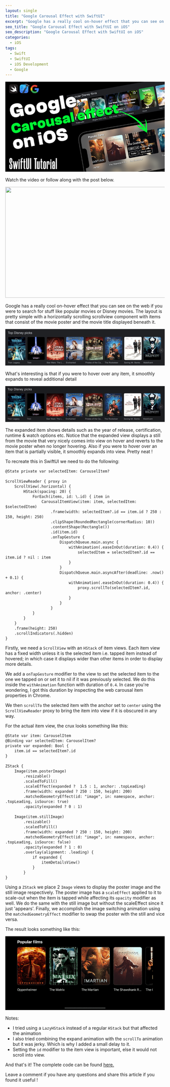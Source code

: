 ```yaml
---
layout: single
title: "Google Carousal Effect with SwiftUI"
excerpt: "Google has a really cool on-hover effect that you can see on the web if you were to search for stuff like popular movies or Disney movies."
seo_title: "Google Carousal Effect with SwiftUI on iOS"
seo_description: "Google Carousal Effect with SwiftUI on iOS"
categories:
  - iOS
tags:
  - Swift
  - SwiftUI
  - iOS Development
  - Google
---
```

![image](/assets/images/post14/google-carousal-thumbnail-mini.png)

Watch the video or follow along with the post below.

[<img src="https://img.youtube.com/vi/budcijoiNvE/hqdefault.jpg" width="600" height="350"
/>](https://www.youtube.com/embed/budcijoiNvE)

Google has a really cool on-hover effect that you can see on the web if you were to search for stuff like popular movies or Disney movies. The layout is pretty simple with a horizontally scrolling scrollview component with items that consist of the movie poster and the movie title displayed beneath it.

![image](/assets/images/post14/google-carousal-web.png)

What's interesting is that if you were to hover over any item, it smoothly expands to reveal additional detail

![image](/assets/images/post14/google-carousal-web-expand.gif)

The expanded item shows details such as the year of release, certification, runtime & watch options etc. Notice that the expanded view displays a still from the movie that very nicely comes into view on hover and reverts to the movie poster when no longer hovering. Also if you were to hover over an item that is partially visible, it smoothly expands into view. Pretty neat !

To recreate this in SwiftUI we need to do the following:
```
@State private var selectedItem: CarouselItem?

ScrollViewReader { proxy in
    ScrollView(.horizontal) {
        HStack(spacing: 20) {
            ForEach(items, id: \.id) { item in
                CarousalItemView(item: item, selectedItem: $selectedItem)
                    .frame(width: selectedItem?.id == item.id ? 250 : 150, height: 250)
                    .clipShape(RoundedRectangle(cornerRadius: 10))
                    .contentShape(Rectangle())
                    .id(item.id)
                    .onTapGesture {
                        DispatchQueue.main.async {
                            withAnimation(.easeInOut(duration: 0.4)) {
                                selectedItem = selectedItem?.id == item.id ? nil : item
                            }
                        }
                        DispatchQueue.main.asyncAfter(deadline: .now() + 0.1) {
                            withAnimation(.easeInOut(duration: 0.4)) {
                                proxy.scrollTo(selectedItem?.id, anchor: .center)
                            }
                        }
                    }
            }
        }
    }
    .frame(height: 250)
    .scrollIndicators(.hidden)
}
```

Firstly, we need a `ScrollView` with an `HStack` of item views. Each item view has a fixed width unless it is the selected item i.e. tapped item instead of hovered; in which case it displays wider than other items in order to display more details.

We add a `onTapGesture` modifier to the view to set  the selected item to the one we tapped on or set it to nil if it was previously selected. We do this inside the `withAnimation` function with duration of `0.4`. In case you're wondering, I got this duration by inspecting the web carousal item properties in Chrome.

We then `scrollTo` the selected item with the anchor set to `center` using the `ScrollViewReader` proxy to bring the item into view if it is obscured in any way.

For the actual item view, the crux looks something like this:
```
@State var item: CarouselItem
@Binding var selectedItem: CarouselItem?
private var expanded: Bool {
    item.id == selectedItem?.id
}

ZStack {
    Image(item.posterImage)
        .resizable()
        .scaledToFill()
        .scaleEffect(expanded ?  1.5 : 1, anchor: .topLeading)
        .frame(width: expanded ? 250 : 150, height: 200)
        .matchedGeometryEffect(id: "image", in: namespace, anchor: .topLeading, isSource: true)
        .opacity(expanded ? 0 : 1)
    
    Image(item.stillImage)
        .resizable()
        .scaledToFill()
        .frame(width: expanded ? 250 : 150, height: 200)
        .matchedGeometryEffect(id: "image", in: namespace, anchor: .topLeading, isSource: false)
        .opacity(expanded ? 1 : 0)
        .overlay(alignment: .leading) {
            if expanded {
                itemDetailsView()
            }
        }
}
```
Using a `ZStack` we place 2 `Image` views to display the poster image and the still image respectively. The poster image has a `scaleEffect` applied to it to scale-out when the item is tapped while affecting its `opacity` modifier as well. We do the same with the still image but without the scaleEffect since it just 'appears'. Finally, we accomplish the image switching animation using the `matchedGeometryEffect` modifier to swap the poster with the still and vice versa.

The result looks something like this:

![image](/assets/images/post14/google-carousal-ios.gif)

Notes:
* I tried using a `LazyHStack` instead of a regular `HStack` but that affected the animation
* I also tried combining the expand animation with the `scrollTo` animation but it was jerky. Which is why I added a small delay to it.
* Setting the `id` modifier to the item view is important, else it would not scroll into view. 

And that's it! The complete code can be found [here.](https://github.com/anupdsouza/ios-google-movie-carousal)


Leave a comment if you have any questions and share this article if you found it useful  !
